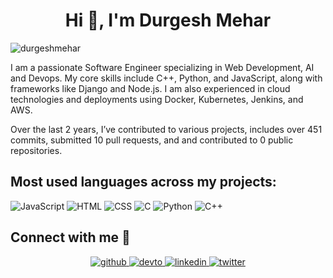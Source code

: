 <h1 align="center">Hi 👋, I'm Durgesh Mehar</h1>
<p align="left"> <img src="https://komarev.com/ghpvc/?username=durgeshmehar&label=Profile%20views&color=0e75b6&style=flat" alt="durgeshmehar" /> </p>

I am a passionate Software Engineer specializing in Web Development, AI and Devops. My core skills include C++, Python, and JavaScript, along with frameworks like Django and Node.js. I am also experienced in cloud technologies and deployments using Docker, Kubernetes, Jenkins, and AWS.

Over the last 2 years, I’ve contributed to various projects, includes over 451 commits, submitted 10 pull requests, and and contributed to 0 public repositories.


## Most used languages across my projects:

![JavaScript](https://img.shields.io/static/v1?style=flat-square&label=%E2%A0%80&color=555&labelColor=%23f1e05a&message=JavaScript%EF%B8%B151.8%25)
![HTML](https://img.shields.io/static/v1?style=flat-square&label=%E2%A0%80&color=555&labelColor=%23e34c26&message=HTML%EF%B8%B115.7%25)
![CSS](https://img.shields.io/static/v1?style=flat-square&label=%E2%A0%80&color=555&labelColor=%23563d7c&message=CSS%EF%B8%B112.9%25)
![C](https://img.shields.io/static/v1?style=flat-square&label=%E2%A0%80&color=555&labelColor=%23555555&message=C%EF%B8%B16.7%25)
![Python](https://img.shields.io/static/v1?style=flat-square&label=%E2%A0%80&color=555&labelColor=%233572A5&message=Python%EF%B8%B16.5%25)
![C++](https://img.shields.io/static/v1?style=flat-square&label=%E2%A0%80&color=555&labelColor=%23f34b7d&message=C%2B%2B%EF%B8%B16.1%25)


## Connect with me 📩

<div align="center">
<a href="https://github.com/durgeshmehar?tab=repositories" target="_blank">
<img src=https://img.shields.io/badge/github-%2324292e.svg?&style=for-the-badge&logo=github&logoColor=white alt=github style="margin-bottom: 5px;" />
</a>
<a href="http://durgeshmehar.vercel.app/" target="_blank">
<img src=https://img.shields.io/badge/Portfolio-8A2BE2?&style=for-the-badge&logo=medium&logoColor=white alt=devto style="margin-bottom: 5px;" />
</a>
<a href="https://www.linkedin.com/in/durgeshmehar/" target="_blank">
<img src=https://img.shields.io/badge/linkedin-%231E77B5.svg?&style=for-the-badge&logo=linkedin&logoColor=white alt=linkedin style="margin-bottom: 5px;" />
</a>
<a href="https://x.com/Durgeshmehar77" target="_blank">
<img src=https://img.shields.io/badge/twitter-%2300acee.svg?&style=for-the-badge&logo=twitter&logoColor=white alt=twitter style="margin-bottom: 5px;" />
</a>


</div>
